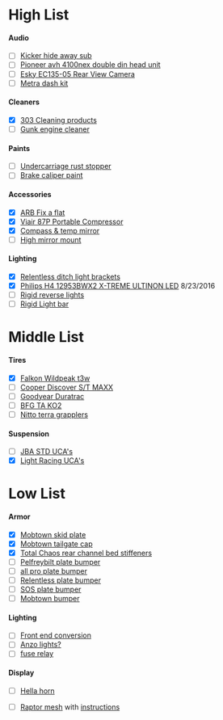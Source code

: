 # High List

#### Audio
- [ ] [Kicker hide away sub](http://www.kicker.com/hideaway)
- [ ] [Pioneer avh 4100nex double din head unit](http://www.pioneerelectronics.com/PUSA/Car/NEX/AVH-4100NEX)
- [ ] [Esky EC135-05 Rear View Camera](https://www.amazon.com/dp/B005Q65ZIK/)
- [ ] [Metra dash kit](http://www.metraonline.com/part/95-8214TB)

#### Cleaners
- [x] [303 Cleaning products](https://www.goldeagle.com/brands/303-products)
- [ ] [Gunk engine cleaner](http://www.gunk.com/products/DET_EB1.ASP)

#### Paints
- [ ] [Undercarriage rust stopper](http://www.por15.com/POR-15-Super-Starter-Kit--Black_p_11.html)
- [ ] [Brake caliper paint](http://www.por15.com/POR-15-Caliper-Painting-Kit_p_58.html) 

#### Accessories
- [x] [ARB Fix a flat]()
- [x] [Viair 87P Portable Compressor](http://ok4wd.com/viair-87p-portable-compressor)
- [x] [Compass & temp mirror](https://www.tacomaworld.com/threads/plug-and-play-compass-temp-mirror-kit-for-05-08-tacomas-install-review.439985/#post-12778577)
- [ ] [High mirror mount](http://www.birddawgindustries.com/purchase-1.html)

#### Lighting
- [x] [Relentless ditch light brackets](http://www.relentlessfabrication.com/collections/toyota/products/05-15-tacoma-hood-hinge-ditch-light-brackets?variant=15008506820)
- [x] [Philips H4 12953BWX2 X-TREME ULTINON LED](http://www.xenondepot.com/h4-philips-12953BWX2-LED-Bulb-p/12953bwx2.htm) 8/23/2016
- [ ] [Rigid reverse lights](http://www.rigidindustries.com/led-lighting/98003)
- [ ] [Rigid Light bar](http://www.rigidindustries.com/led-lighting/12231)

# Middle List
 
#### Tires
- [x] [Falkon Wildpeak t3w](http://www.falkentire.com/tires/light-truck-suv-cuv-tires/wildpeak/t3w-tire)
- [ ] [Cooper Discover S/T MAXX](http://us.coopertire.com/Tires/Light-Truck/DISCOVERER-S-T-MAXX.aspx)
- [ ] [Goodyear Duratrac](https://www.goodyear.com/en-US/tires/wrangler-duratrac)
- [ ] [BFG TA KO2](http://www.bfgoodrichtires.com/tire-selector/category/off-road-tires/all-terrain-t-a-ko2/tire-details)
- [ ] [Nitto terra grapplers](http://www.nittotire.com/light-truck-tires/terra-grappler-all-terrain-light-truck-tire/)

#### Suspension
- [ ] [JBA STD UCA's](http://tacoma-upper-control-arms.com/tacoma/jba-upper-control-arms/jba-std-high-caster-upper-a-arms-for-2005-14-toyota-tacoma.html)
- [x] [Light Racing UCA's](https://wheelersoffroad.com/product/toyota/tacoma/2005-tacoma-4x4-and-prerunner/suspension-and-chassis/light-racing-234954/light-racing-upper-control-arms-set/)

# Low List

#### Armor
- [x] [Mobtown skid plate](http://mobtownoffroad.com/product/skid-1/)
- [x] [Mobtown tailgate cap](http://mobtownoffroad.com/product/tailgate-cap/)
- [x] [Total Chaos rear channel bed stiffeners](http://www.chaosfab.com/2005-2014-Tacoma-Off-Road-Suspension-Accessories.html)
- [ ] [Pelfreybilt plate bumper](http://www.pelfreybilt.com/#!2005-tacoma-rear-standard-plate/cmmw)
- [ ] [all pro plate bumper](https://www.allprooffroad.com/05tacomatrailarmor/05tacomarearbumpers/237-2005-tacoma-rear-bumpers)
- [ ] [Relentless plate bumper](http://www.relentlessfabrication.com/collections/toyota/products/05-15-tacoma-rear-plate-bumper?variant=6734657796)
- [ ] [SOS plate bumper](http://sosoffroadconcepts.com/05-15-tacoma-rear-bumpers/)
- [ ] [Mobtown bumper](http://mobtownoffroad.com/product/bumper-1/)

#### Lighting
- [ ] [Front end conversion](https://www.tacomaworld.com/threads/2012-tacoma-front-end-conversion-rg11.293318/)
- [ ] [Anzo lights?](http://www.anzousa.com/headlights/toyota-tacoma-05-11-projector-h-l-black-clear-amber-ccfl.html)
- [ ] [fuse relay](https://www.tacomaworld.com/threads/diy-build-and-install-a-bussmann-rtmr-fuse-relay-block.399454/)

#### Display
- [ ] [Hella horn](http://www.jcwhitney.com/hella-supertone-horn/p3089794.jcwx?filterid=c2545d2193u0j1)
- [ ] [Raptor mesh](http://bpfabricating.com/collections/frontpage/products/2005-2011-toyota-tacoma-raptor-style-mesh-and-letters) with [instructions](https://www.youtube.com/watch?v=3A3hEObgNr8&list=UUVx5ZqHmGq1PZE_4GUxIe8w)


